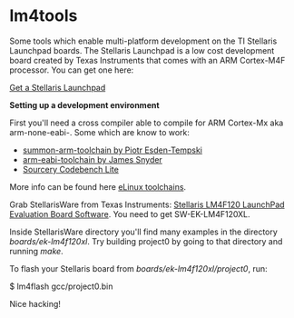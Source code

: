 lm4tools
========

Some tools which enable multi-platform development on the TI Stellaris Launchpad boards. The Stellaris Launchpad is a low cost development board created by Texas Instruments that comes with an ARM Cortex-M4F processor. You can get one here:

[Get a Stellaris Launchpad](http://www.ti.com/ww/en/launchpad/stellaris_head.html?DCMP=stellaris-launchpad&HQS=stellaris-launchpad-b)

__Setting up a development environment__

First you'll need a cross compiler able to compile for ARM Cortex-Mx aka arm-none-eabi-. Some which are know to work:

* [summon-arm-toolchain by Piotr Esden-Tempski](https://github.com/esden/summon-arm-toolchain)
* [arm-eabi-toolchain by James Snyder](https://github.com/jsnyder/arm-eabi-toolchain)
* [Sourcery Codebench Lite](http://www.mentor.com/embedded-software/sourcery-tools/sourcery-codebench/editions/lite-edition/request?id=e023fac2-e611-476b-a702-90eabb2aeca8&downloadlite=scblite2012&fmpath=/embedded-software/sourcery-tools/sourcery-codebench/editions/lite-edition/form)

More info can be found here [eLinux toolchains](http://elinux.org/Toolchains).

Grab StellarisWare from Texas Instruments: [Stellaris LM4F120 LaunchPad Evaluation Board Software](http://www.ti.com/tool/sw-ek-lm4f120xl). You need to get SW-EK-LM4F120XL.

Inside StellarisWare directory you'll find many examples in the directory *boards/ek-lm4f120xl*. Try building project0 by going to that directory and running *make*.

To flash your Stellaris board from *boards/ek-lm4f120xl/project0*, run:

$ lm4flash gcc/project0.bin

Nice hacking!
